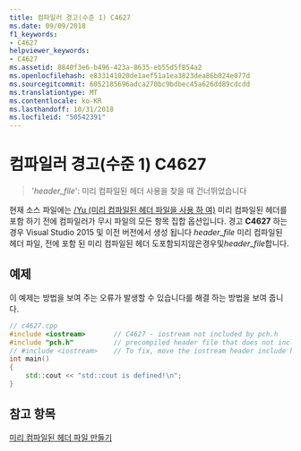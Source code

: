 ```yaml
---
title: 컴파일러 경고(수준 1) C4627
ms.date: 09/09/2018
f1_keywords:
- C4627
helpviewer_keywords:
- C4627
ms.assetid: 8840f3e6-b496-423a-8635-eb55d5f854a2
ms.openlocfilehash: e833141020de1aef51a1ea3823dea86b024e077d
ms.sourcegitcommit: 6052185696adca270bc9bdbec45a626dd89cdcdd
ms.translationtype: MT
ms.contentlocale: ko-KR
ms.lasthandoff: 10/31/2018
ms.locfileid: "50542391"
---
```

# <a name="compiler-warning-level-1-c4627"></a>컴파일러 경고(수준 1) C4627

> '*header_file*': 미리 컴파일된 헤더 사용을 찾을 때 건너뛰었습니다

현재 소스 파일에는 [/Yu \(미리 컴파일된 헤더 파일을 사용 하 여)](../../build/reference/yu-use-precompiled-header-file.md) 미리 컴파일된 헤더를 포함 하기 전에 컴파일러가 무시 파일의 모든 항목 집합 옵션입니다. 경고 **C4627** 하는 경우 Visual Studio 2015 및 이전 버전에서 생성 됩니다 *header_file* 미리 컴파일된 헤더 파일, 전에 포함 된 미리 컴파일된 헤더 도포함되지않은경우및*header_file*합니다.

## <a name="example"></a>예제

이 예제는 방법을 보여 주는 오류가 발생할 수 있습니다를 해결 하는 방법을 보여 줍니다.

```cpp
// c4627.cpp
#include <iostream>       // C4627 - iostream not included by pch.h
#include "pch.h"          // precompiled header file that does not include iostream
// #include <iostream>    // To fix, move the iostream header include here from above
int main()
{
    std::cout << "std::cout is defined!\n";
}
```

## <a name="see-also"></a>참고 항목

[미리 컴파일된 헤더 파일 만들기](../../build/reference/creating-precompiled-header-files.md)
